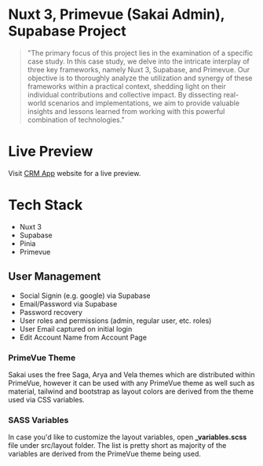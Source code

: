 # Nuxt 3, Primevue (Sakai Admin), Supabase Project
> "The primary focus of this project lies in the examination of a specific case study. In this case study, we delve into the intricate interplay of three key frameworks, namely Nuxt 3, Supabase, and Primevue. Our objective is to thoroughly analyze the utilization and synergy of these frameworks within a practical context, shedding light on their individual contributions and collective impact. By dissecting real-world scenarios and implementations, we aim to provide valuable insights and lessons learned from working with this powerful combination of technologies."

# Live Preview 

Visit [CRM App](https://v3.nuxtjs.org) website for a live preview.

# Tech Stack

* Nuxt 3 
* Supabase
* Pinia
* Primevue


## User Management

* Social Signin (e.g. google) via Supabase
* Email/Password  via Supabase
* Password recovery
* User roles and permissions (admin, regular user, etc. roles)
* User Email captured on initial login
* Edit Account Name from Account Page


### PrimeVue Theme
Sakai uses the free Saga, Arya and Vela themes which are distributed within PrimeVue, however it can be used with any PrimeVue theme as well such as material, tailwind and bootstrap as layout colors are derived from the theme used via CSS variables.

### SASS Variables
In case you'd like to customize the layout variables, open **_variables.scss** file under src/layout folder. The list is pretty short as majority of the variables are derived from the PrimeVue theme being used.

